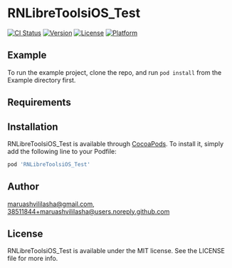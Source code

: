# RNLibreToolsiOS_Test

[![CI Status](https://img.shields.io/travis/maruashvililasha@gmail.com/RNLibreToolsiOS_Test.svg?style=flat)](https://travis-ci.org/maruashvililasha@gmail.com/RNLibreToolsiOS_Test)
[![Version](https://img.shields.io/cocoapods/v/RNLibreToolsiOS_Test.svg?style=flat)](https://cocoapods.org/pods/RNLibreToolsiOS_Test)
[![License](https://img.shields.io/cocoapods/l/RNLibreToolsiOS_Test.svg?style=flat)](https://cocoapods.org/pods/RNLibreToolsiOS_Test)
[![Platform](https://img.shields.io/cocoapods/p/RNLibreToolsiOS_Test.svg?style=flat)](https://cocoapods.org/pods/RNLibreToolsiOS_Test)

## Example

To run the example project, clone the repo, and run `pod install` from the Example directory first.

## Requirements

## Installation

RNLibreToolsiOS_Test is available through [CocoaPods](https://cocoapods.org). To install
it, simply add the following line to your Podfile:

```ruby
pod 'RNLibreToolsiOS_Test'
```

## Author

maruashvililasha@gmail.com, 38511844+maruashvililasha@users.noreply.github.com

## License

RNLibreToolsiOS_Test is available under the MIT license. See the LICENSE file for more info.
